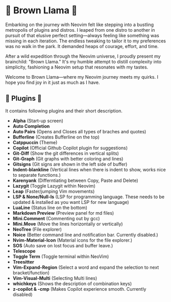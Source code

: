 # 🦙 Brown Llama 🦙

Embarking on the journey with Neovim felt like stepping into a bustling metropolis of plugins and distros. I leaped from one distro to another in pursuit of that elusive perfect setting—always feeling like something was missing in each iteration. The endless tweaking to tailor it to my preferences was no walk in the park. It demanded heaps of courage, effort, and time.

After a wild expedition through the Neovim universe, I proudly present my brainchild: "Brown Llama." It's my humble attempt to distill complexity into simplicity, fashioning a Neovim setup that resonates with my tastes.

Welcome to Brown Llama—where my Neovim journey meets my quirks. I hope you find joy in it just as much as I have.

## 🦙 Plugins 🦙

It contains following plugins and their short description.

- **Alpha** (Start-up screen)
- **Auto Completion**
- **Auto Pairs** (Opens and Closes all types of braches and quotes)
- **Bufferline** (Creates Bufferline on the top)
- **Catppuccin** (Theme)
- **Copilot** (Official Github Copilot plugin for suggestions)
- **Git-Diff** (Show the git differences in vertical splits)
- **Git-Graph** (Git graphs with better coloring and lines)
- **Gitsigns** (Git signs are shown in the left side of buffer)
- **Indent-blankline** (Vertical lines when there is indent to show, works nice to separate functions.)
- **Karenyank** (Differntiating between Copy, Paste and Delete)
- **Lazygit** (Toggle Lazygit within Neovim)
- **Leap** (Faster/jumping Vim movements)
- **LSP & None/Null-ls** (LSP for programming language. These needs to be updated & installed as you want LSP for new language)
- **LuaLine** (Status line on the bottom)
- **Markdown Preview** (Preview panel for md files)
- **Mini.Comment** (Commenting out by gcc)
- **Mini.Move** (Move the lines horizontally or vertically)
- **NeoTree** (File explorer)
- **Noice** (Better command line and notification bar. Currently disabled.)
- **Nvim-Material-Icon** (Material icons for the file explorer.)
- **SOS** (Auto save on lost focus and buffer leave.)
- **Telescope**
- **Toggle Term** (Toggle terminal within NeoVim)
- **Treesitter**
- **Vim-Expand-Region** (Select a word and expand the selection to next bracket/function)
- **Vim-Visual-Multi** (Selecting Multi lines)
- **whichkeys** (Shows the description of combination keys)
- **z-copilot & -cmp** (Makes Copilot experience smooth. Currently disabled)
